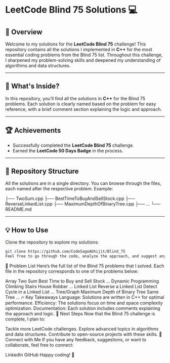 # LeetCode Blind 75 Solutions 💻

## 🚀 Overview

Welcome to my solutions for the **LeetCode Blind 75** challenge! This repository contains all the solutions I implemented in **C++** for the most essential coding problems from the Blind 75 list. Throughout this challenge, I sharpened my problem-solving skills and deepened my understanding of algorithms and data structures.

---

## 🧠 What's Inside?

In this repository, you’ll find all the solutions in **C++** for the Blind 75 problems. Each solution is clearly named based on the problem for easy reference, with a brief comment section explaining the logic and approach.

---

## 🏆 Achievements

- Successfully completed the **LeetCode Blind 75** challenge.
- Earned the **LeetCode 50 Days Badge** in the process.

---

## 📂 Repository Structure

All the solutions are in a single directory. You can browse through the files, each named after the respective problem. Example:

├── TwoSum.cpp
├── BestTimeToBuyAndSellStock.cpp
├── ReverseLinkedList.cpp
├── MaximumDepthOfBinaryTree.cpp
├── ...
└── README.md



---

## 💡 How to Use

Clone the repository to explore my solutions:

```bash
git clone https://github.com/CodeSageAbhijit/Blind_75
Feel free to go through the code, analyze the approach, and suggest any improvements!
```

🔗 Problem List
Here’s the full list of the Blind 75 problems that I solved. Each file in the repository corresponds to one of the problems below:

Array
Two Sum
Best Time to Buy and Sell Stock
...
Dynamic Programming
Climbing Stairs
House Robber
...
Linked List
Reverse a Linked List
Detect Cycle in a Linked List
...
Tree/Graph
Maximum Depth of Binary Tree
Same Tree
...
🔥 Key Takeaways
Language: Solutions are written in C++ for optimal performance.
Efficiency: The solutions focus on time and space complexity optimization.
Documentation: Each solution includes comments explaining the approach and logic.
🚩 Next Steps
Now that the Blind 75 challenge is complete, I plan to:

Tackle more LeetCode challenges.
Explore advanced topics in algorithms and data structures.
Contribute to open-source projects with these skills.
🤝 Connect with Me
If you have any feedback, suggestions, or want to collaborate, feel free to connect:

LinkedIn
GitHub
Happy coding! 🚀
